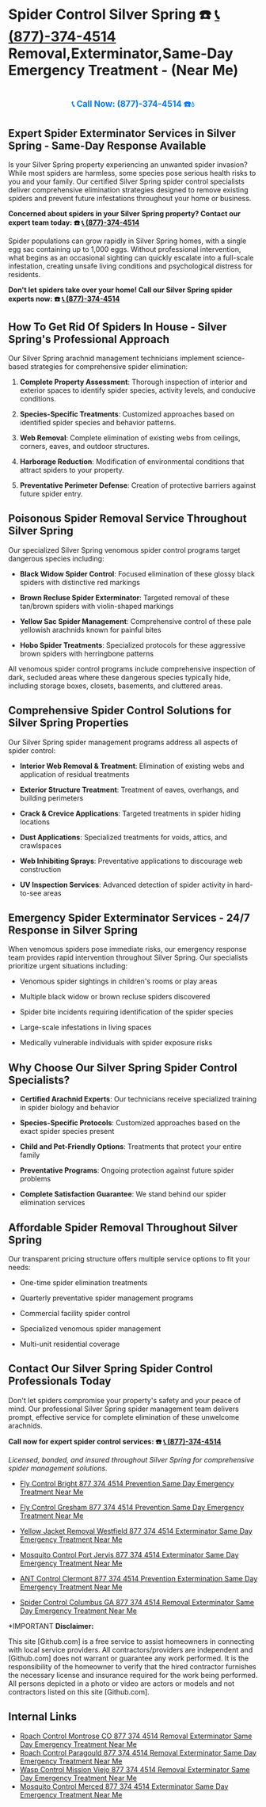 # Spider Control Silver Spring ☎️ [📞 (877)-374-4514](https://pest-control-4514.netlify.app) Removal,Exterminator,Same-Day Emergency Treatment - (Near Me)
# 

<p align="center" style="font-size: 1.2em; font-weight: bold; margin: 20px 0;">
  <a href="https://pest-control-4514.netlify.app" target="_blank" style="color: #007BFF; text-decoration: none;">📞 Call Now: (877)-374-4514 ☎️💧</a>
</p>

## Expert Spider Exterminator Services in Silver Spring - Same-Day Response Available

Is your Silver Spring property experiencing an unwanted spider invasion? While most spiders are harmless, some species pose serious health risks to you and your family. Our certified Silver Spring spider control specialists deliver comprehensive elimination strategies designed to remove existing spiders and prevent future infestations throughout your home or business.

**Concerned about spiders in your Silver Spring property? Contact our expert team today: ☎️ [📞 (877)-374-4514](https://pest-control-4514.netlify.app)**

Spider populations can grow rapidly in Silver Spring homes, with a single egg sac containing up to 1,000 eggs. Without professional intervention, what begins as an occasional sighting can quickly escalate into a full-scale infestation, creating unsafe living conditions and psychological distress for residents.

**Don't let spiders take over your home! Call our Silver Spring spider experts now: ☎️ [📞 (877)-374-4514](https://pest-control-4514.netlify.app)**

## How To Get Rid Of Spiders In House - Silver Spring's Professional Approach

Our Silver Spring arachnid management technicians implement science-based strategies for comprehensive spider elimination:

1. **Complete Property Assessment**: Thorough inspection of interior and exterior spaces to identify spider species, activity levels, and conducive conditions.

2. **Species-Specific Treatments**: Customized approaches based on identified spider species and behavior patterns.

3. **Web Removal**: Complete elimination of existing webs from ceilings, corners, eaves, and outdoor structures.

4. **Harborage Reduction**: Modification of environmental conditions that attract spiders to your property.

5. **Preventative Perimeter Defense**: Creation of protective barriers against future spider entry.

## Poisonous Spider Removal Service Throughout Silver Spring

Our specialized Silver Spring venomous spider control programs target dangerous species including:

- **Black Widow Spider Control**: Focused elimination of these glossy black spiders with distinctive red markings

- **Brown Recluse Spider Exterminator**: Targeted removal of these tan/brown spiders with violin-shaped markings

- **Yellow Sac Spider Management**: Comprehensive control of these pale yellowish arachnids known for painful bites

- **Hobo Spider Treatments**: Specialized protocols for these aggressive brown spiders with herringbone patterns

All venomous spider control programs include comprehensive inspection of dark, secluded areas where these dangerous species typically hide, including storage boxes, closets, basements, and cluttered areas.

## Comprehensive Spider Control Solutions for Silver Spring Properties

Our Silver Spring spider management programs address all aspects of spider control:

- **Interior Web Removal & Treatment**: Elimination of existing webs and application of residual treatments

- **Exterior Structure Treatment**: Treatment of eaves, overhangs, and building perimeters

- **Crack & Crevice Applications**: Targeted treatments in spider hiding locations

- **Dust Applications**: Specialized treatments for voids, attics, and crawlspaces

- **Web Inhibiting Sprays**: Preventative applications to discourage web construction

- **UV Inspection Services**: Advanced detection of spider activity in hard-to-see areas

## Emergency Spider Exterminator Services - 24/7 Response in Silver Spring

When venomous spiders pose immediate risks, our emergency response team provides rapid intervention throughout Silver Spring. Our specialists prioritize urgent situations including:

- Venomous spider sightings in children's rooms or play areas

- Multiple black widow or brown recluse spiders discovered

- Spider bite incidents requiring identification of the spider species

- Large-scale infestations in living spaces

- Medically vulnerable individuals with spider exposure risks

## Why Choose Our Silver Spring Spider Control Specialists?

- **Certified Arachnid Experts**: Our technicians receive specialized training in spider biology and behavior

- **Species-Specific Protocols**: Customized approaches based on the exact spider species present

- **Child and Pet-Friendly Options**: Treatments that protect your entire family

- **Preventative Programs**: Ongoing protection against future spider problems

- **Complete Satisfaction Guarantee**: We stand behind our spider elimination services

## Affordable Spider Removal Throughout Silver Spring

Our transparent pricing structure offers multiple service options to fit your needs:

- One-time spider elimination treatments

- Quarterly preventative spider management programs

- Commercial facility spider control

- Specialized venomous spider management

- Multi-unit residential coverage

## Contact Our Silver Spring Spider Control Professionals Today

Don't let spiders compromise your property's safety and your peace of mind. Our professional Silver Spring spider management team delivers prompt, effective service for complete elimination of these unwelcome arachnids.

**Call now for expert spider control services: ☎️ [📞 (877)-374-4514](https://pest-control-4514.netlify.app)**

*Licensed, bonded, and insured throughout Silver Spring for comprehensive spider management solutions.*


- [Fly Control Bright 877 374 4514 Prevention Same Day Emergency Treatment Near Me](https://github.com/allyoucaneatsushiin/plumbing-texas/blob/main/Fly-Control-Bright-877-374-4514-Prevention-Same-Day-Emergency-Treatment-Near-Me.md)
- [Fly Control Gresham 877 374 4514 Prevention Same Day Emergency Treatment Near Me](https://github.com/allyoucaneatsushiin/plumbing-texas/blob/main/Fly-Control-Gresham-877-374-4514-Prevention-Same-Day-Emergency-Treatment-Near-Me.md)
- [Yellow Jacket Removal Westfield 877 374 4514 Exterminator Same Day Emergency Treatment Near Me](https://github.com/allyoucaneatsushiin/plumbing-texas/blob/main/Yellow-Jacket-Removal-Westfield-877-374-4514-Exterminator-Same-Day-Emergency-Treatment-Near-Me.md)


- [Mosquito Control Port Jervis 877 374 4514 Exterminator Same Day Emergency Treatment Near Me](https://github.com/allyoucaneatsushiin/plumbing-texas/blob/main/Mosquito-Control-Port-Jervis-877-374-4514-Exterminator-Same-Day-Emergency-Treatment-Near-Me.md)
- [ANT Control Clermont 877 374 4514 Prevention Extermination Same Day Emergency Treatment Near Me](https://github.com/allyoucaneatsushiin/plumbing-texas/blob/main/ANT-Control-Clermont-877-374-4514-Prevention-Extermination-Same-Day-Emergency-Treatment-Near-Me.md)
- [Spider Control Columbus GA 877 374 4514 Removal Exterminator Same Day Emergency Treatment Near Me](https://github.com/allyoucaneatsushiin/plumbing-texas/blob/main/Spider-Control-Columbus-GA-877-374-4514-Removal-Exterminator-Same-Day-Emergency-Treatment-Near-Me.md)


*IMPORTANT **Disclaimer:**  

This site [Github.com] is a free service to assist homeowners in connecting with local service providers. All contractors/providers are independent and [Github.com] does not warrant or guarantee any work performed. It is the responsibility of the homeowner to verify that the hired contractor furnishes the necessary license and insurance required for the work being performed. All persons depicted in a photo or video are actors or models and not contractors listed on this site [Github.com].


## Internal Links
- [Roach Control Montrose CO 877 374 4514 Removal Exterminator Same Day Emergency Treatment Near Me](https://github.com/allyoucaneatsushiin/plumbing-texas/blob/main/Roach-Control-Montrose-CO-877-374-4514-Removal-Exterminator-Same-Day-Emergency-Treatment-Near-Me.md)
- [Roach Control Paragould 877 374 4514 Removal Exterminator Same Day Emergency Treatment Near Me](https://github.com/allyoucaneatsushiin/plumbing-texas/blob/main/Roach-Control-Paragould-877-374-4514-Removal-Exterminator-Same-Day-Emergency-Treatment-Near-Me.md)
- [Wasp Control Mission Viejo 877 374 4514 Removal Exterminator Same Day Emergency Treatment Near Me](https://github.com/allyoucaneatsushiin/plumbing-texas/blob/main/Wasp-Control-Mission-Viejo-877-374-4514-Removal-Exterminator-Same-Day-Emergency-Treatment-Near-Me.md)
- [Mosquito Control Merced 877 374 4514 Exterminator Same Day Emergency Treatment Near Me](https://github.com/allyoucaneatsushiin/plumbing-texas/blob/main/Mosquito-Control-Merced-877-374-4514-Exterminator-Same-Day-Emergency-Treatment-Near-Me.md)
